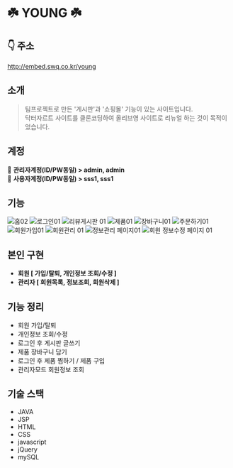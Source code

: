 ☘️ YOUNG ☘️
=============



## 👇 주소
http://embed.swq.co.kr/young <br>




## 소개
> 팀프로젝트로 만든 '게시판'과 '쇼핑몰' 기능이 있는 사이트입니다.   
> 닥터자르트 사이트를 클론코딩하여 올리브영 사이트로 리뉴얼 하는 것이 목적이었습니다.       
      

    
## 계정        

🧐  **관리자계정(ID/PW동일)    >    admin,  admin**        
🙂  **사용자계정(ID/PW동일)    >    sss1,  sss1**        




## 기능

![홈02](https://user-images.githubusercontent.com/62224851/97671083-ebfeea80-1aca-11eb-8282-abef8eb7ec31.png)
![로그인01](https://user-images.githubusercontent.com/62224851/97671119-fe792400-1aca-11eb-9ffc-9ea6a2f7c1fb.png)
![리뷰게시판 01](https://user-images.githubusercontent.com/62224851/97671140-0933b900-1acb-11eb-9371-784e8c80b418.png)
![제품01](https://user-images.githubusercontent.com/62224851/97671162-12248a80-1acb-11eb-9e45-e3f183bfdca4.png)
![장바구니01](https://user-images.githubusercontent.com/62224851/97671185-1a7cc580-1acb-11eb-9e90-7f29c23fbc43.png)
![주문하기01](https://user-images.githubusercontent.com/62224851/97671206-22d50080-1acb-11eb-9502-a98879664691.png)
![회원가입01](https://user-images.githubusercontent.com/62224851/97671221-2b2d3b80-1acb-11eb-8f4b-127303299ce2.png)
![회원관리 01](https://user-images.githubusercontent.com/62224851/97671251-354f3a00-1acb-11eb-98c5-5015e48ace87.png)
![정보관리 페이지01](https://user-images.githubusercontent.com/62224851/97671272-3e400b80-1acb-11eb-9a99-0f31140bb19b.png)
![회원 정보수정 페이지 01](https://user-images.githubusercontent.com/62224851/97671280-45671980-1acb-11eb-9e05-1731f967b46c.png)        

    
    
    
## 본인 구현    

* **회원    [ 가입/탈퇴, 개인정보 조회/수정 ]**
* **관리자  [ 회원목록, 정보조회, 회원삭제 ]**     

    
    
    
## 기능 정리       

* 회원 가입/탈퇴
* 개인정보 조회/수정
* 로그인 후 게시판 글쓰기
* 제품 장바구니 담기
* 로그인 후 제품 찜하기 / 제품 구입
* 관리자모드 회원정보 조회     



    
## 기술 스택     

* JAVA
* JSP
* HTML
* CSS
* javascript
* jQuery
* mySQL
